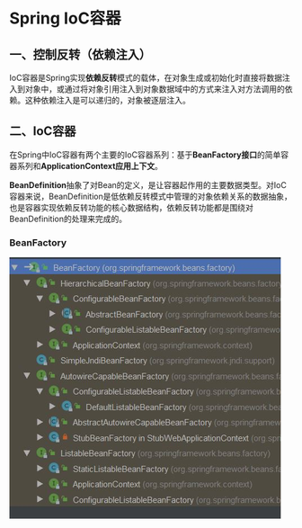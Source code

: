 # Spring IoC容器

## 一、控制反转（依赖注入）
IoC容器是Spring实现**依赖反转**模式的载体，在对象生成或初始化时直接将数据注入到对象中，或通过将对象引用注入到对象数据域中的方式来注入对方法调用的依赖。这种依赖注入是可以递归的，对象被逐层注入。  

## 二、IoC容器
在Spring中IoC容器有两个主要的IoC容器系列：基于**BeanFactory接口**的简单容器系列和**ApplicationContext应用上下文**。  

**BeanDefinition**抽象了对Bean的定义，是让容器起作用的主要数据类型。对IoC容器来说，BeanDefinition是低依赖反转模式中管理的对象依赖关系的数据抽象，也是容器实现依赖反转功能的核心数据结构，依赖反转功能都是围绕对BeanDefinition的处理来完成的。  

### BeanFactory

![BeanFactory的层级结构](img/BeanFactoryHierarchy.JPG)

